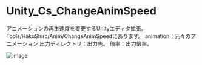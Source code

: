 # Unity_Cs_ChangeAnimSpeed
アニメーションの再生速度を変更するUnityエディタ拡張。Tools/HakuShiro/Anim/ChangeAnimSpeedにあります。
animation：元々のアニメーション
出力ディレクトリ：出力先。
倍率：出力倍率。

![image](https://github.com/murakami-1/Unity_Cs_ChangeAnimSpeed/assets/129714401/1e02bc7b-5be4-4fe0-8413-42fc19b92f01)


